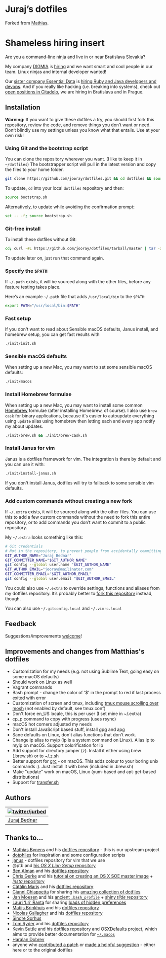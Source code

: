 # Juraj’s dotfiles

Forked from [Mathias](https://github.com/mathiasbynens/dotfiles). 

# Shameless hiring insert

Are you a command-line ninja and live in or near Bratislava Slovakia?

My company [DIGMIA](http://www.digmia.com/) is [hiring](http://www.digmia.com/pages/sk/o-nas/zamestnanie.html)
and we want smart and cool people in our team. Linux ninjas and internal developer wanted!

Our [sister company Essential Data](http://essential-data.sk) is
[hiring Ruby and Java developers and devops](http://www.essential-data.sk/pracujte-pre-nas/). And if you really
like hacking (i.e. breaking into systems), check out [open positions in Citadelo](https://www.citadelo.sk/o-citadelo/kariera/),
we are hiring in Bratislava and in Prague.

## Installation

**Warning:** If you want to give these dotfiles a try, you should first fork this repository, review the code, and remove things you don’t want or need. Don’t blindly use my settings unless you know what that entails. Use at your own risk!

### Using Git and the bootstrap script

You can clone the repository wherever you want. (I like to keep it in `~/dotfiles`) The bootstrapper script will pull in the latest version and copy the files to your home folder.

```bash
git clone https://github.com/jooray/dotfiles.git && cd dotfiles && source bootstrap.sh
```

To update, `cd` into your local `dotfiles` repository and then:

```bash
source bootstrap.sh
```

Alternatively, to update while avoiding the confirmation prompt:

```bash
set -- -f; source bootstrap.sh
```

### Git-free install

To install these dotfiles without Git:

```bash
cd; curl -#L https://github.com/jooray/dotfiles/tarball/master | tar -xzv --strip-components 1 --exclude={README.md,bootstrap.sh,LICENSE-MIT.txt}
```

To update later on, just run that command again.

### Specify the `$PATH`

If `~/.path` exists, it will be sourced along with the other files, before any feature testing takes place.

Here’s an example `~/.path` file that adds `/usr/local/bin` to the `$PATH`:

```bash
export PATH="/usr/local/bin:$PATH"
```

### Fast setup

If you don't want to read about Sensible macOS defaults, Janus install,
and homebrew setup, you can get fast results with 

```bash
./init/init.sh
```

### Sensible macOS defaults

When setting up a new Mac, you may want to set some sensible macOS defaults:

```bash
./init/macos
```

### Install Homebrew formulae

When setting up a new Mac, you may want to install some common [Homebrew](http://brew.sh/) formulae (after installing Homebrew, of course). I also use ```brew cask``` for binary applications, because it's easier to autoupdate everything using ```update``` alias using homebrew then letting each and every app notify my about updates.

```bash
./init/brew.sh && ./init/brew-cask.sh
```

### Install Janus for vim

Janus is a dotfiles framework for vim. The integration is there by default and you can use it with:

```bash
./init/install-janus.sh
```

If you don't install Janus, dotfiles will try to fallback to some sensible vim defaults.


### Add custom commands without creating a new fork

If `~/.extra` exists, it will be sourced along with the other files. You can use this to add a few custom commands without the need to fork this entire repository, or to add commands you don’t want to commit to a public repository.

My `~/.extra` looks something like this:

```bash
# Git credentials
# Not in the repository, to prevent people from accidentally committing under my name
GIT_AUTHOR_NAME="Juraj Bednar"
GIT_COMMITTER_NAME="$GIT_AUTHOR_NAME"
git config --global user.name "$GIT_AUTHOR_NAME"
GIT_AUTHOR_EMAIL="jooray@mailinator.com"
GIT_COMMITTER_EMAIL="$GIT_AUTHOR_EMAIL"
git config --global user.email "$GIT_AUTHOR_EMAIL"
```

You could also use `~/.extra` to override settings, functions and aliases from my dotfiles repository. It’s probably better to [fork this repository](https://github.com/jooray/dotfiles/fork) instead, though.

You can also use `~/.gitconfig.local` and `~/.vimrc.local`


## Feedback

Suggestions/improvements
[welcome](https://github.com/jooray/dotfiles/issues)!

## Improvements and changes from Matthias's dotfiles

* Customization for my needs (e.g. not using Sublime Text, going easy on some macOS defaults)
* Should work on Linux as well
* Vagrant commands
* Bash prompt - change the color of '$' in the prompt to red if last process exited with error
* Customization of screen and tmux, including [tmux mouse scrolling over
  mosh](http://www.screencast.com/t/sB3RJHIXc1p) (not enabled by
  default, see tmux.conf)
* Don't force en_US locale, this is per user (I set mine in ~/.extra)
* cp_p command to copy with progress (uses rsync)
* macOS hot corners adjusted my needs
* Don't install JavaScript based stuff, install gpg and apg
* Sane defaults on Linux, don't alias functions that don't work.
* Change ip alias to myip (ip is a system command on Linux). Alias ip to myip on macOS. Support colorification for ip
* Add support for directory jumper (z). Install it either using brew (.brew.sh) or to ~/.z.sh
* Better support for [grc](https://github.com/garabik/grc) - on macOS. This adds colour to your boring unix commands :). Just install it with brew (included in .brew.sh)
* Make "update" work on macOS, Linux (yum-based and apt-get-based distributions)
* Support for [transfer.sh](https://transfer.sh/)

## Authors

| [![twitter/jurbed](https://www.gravatar.com/avatar/59cd93d4261a85b1b2a6c210b0b4a4ce?s=70)](http://twitter.com/jurbed "Follow @jurbed on Twitter") |
|---|
| [Juraj Bednar](https://juraj.bednar.sk/) |

## Thanks to…

* [Mathias Bynens](https://mathiasbynens.be/) and his [dotfiles repository](https://github.com/mathiasbynens/dotfiles) - this is our upstream project
* [dotphiles](https://github.com/dotphiles/dotphiles) for inspiration and some configuration scripts
* [janus](https://github.com/carlhuda/janus) - dotfiles repository for vim that we use
* @ptb and [his _OS X Lion Setup_ repository](https://github.com/ptb/Mac-OS-X-Lion-Setup)
* [Ben Alman](http://benalman.com/) and his [dotfiles repository](https://github.com/cowboy/dotfiles)
* [Chris Gerke](http://www.randomsquared.com/) and his [tutorial on creating an OS X SOE master image](http://chris-gerke.blogspot.com/2012/04/mac-osx-soe-master-image-day-7.html) + [_Insta_ repository](https://github.com/cgerke/Insta)
* [Cătălin Mariș](https://github.com/alrra) and his [dotfiles repository](https://github.com/alrra/dotfiles)
* [Gianni Chiappetta](http://gf3.ca/) for sharing his [amazing collection of dotfiles](https://github.com/gf3/dotfiles)
* [Jan Moesen](http://jan.moesen.nu/) and his [ancient `.bash_profile`](https://gist.github.com/1156154) + [shiny _tilde_ repository](https://github.com/janmoesen/tilde)
* [Lauri ‘Lri’ Ranta](http://lri.me/) for sharing [loads of hidden preferences](http://osxnotes.net/defaults.html)
* [Matijs Brinkhuis](http://hotfusion.nl/) and his [dotfiles repository](https://github.com/matijs/dotfiles)
* [Nicolas Gallagher](http://nicolasgallagher.com/) and his [dotfiles repository](https://github.com/necolas/dotfiles)
* [Sindre Sorhus](http://sindresorhus.com/)
* [Tom Ryder](https://sanctum.geek.nz/) and his [dotfiles repository](https://sanctum.geek.nz/cgit/dotfiles.git/about)
* [Kevin Suttle](http://kevinsuttle.com/) and his [dotfiles repository](https://github.com/kevinSuttle/dotfiles) and [OSXDefaults project](https://github.com/kevinSuttle/OSXDefaults), which aims to provide better documentation for [`~/.macos`](https://mths.be/macos)
* [Haralan Dobrev](http://hkdobrev.com/)
* anyone who [contributed a patch](https://github.com/jooray/dotfiles/contributors) or [made a helpful suggestion](https://github.com/jooray/dotfiles/issues) - either here or to the original dotfiles


